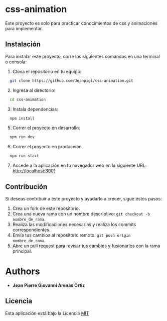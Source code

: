 # css-animation

Este proyecto es solo para practicar conocimientos de css y animaciones para implementar.

## Instalación

Para instalar este proyecto, corre los siguientes comandos en una terminal o consola:

1. Clona el repositorio en tu equipo:

```bash
  git clone https://github.com/Jeanpigi/css-animation.git
```

2. Ingresa al directorio:

```bash
  cd css-animation
```

3. Instala dependencias:

```bash
  npm install
```

5. Correr el proyecto en desarrollo:

```bash
  npm run dev
```

6. Correr el proyecto en producción

```bash
  npm run start
```

7. Accede a la aplicación en tu navegador web en la siguiente URL: [http://localhost:3001](http://localhost:3001)

## Contribución

Si deseas contribuir a este proyecto y ayudarlo a crecer, sigue estos pasos:

1. Crea un fork de este repositorio.
2. Crea una nueva rama con un nombre descriptivo: `git checkout -b nombre_de_rama`.
3. Realiza las modificaciones necesarias y realiza los commits correspondientes.
4. Envía tus cambios al repositorio remoto: `git push origin nombre_de_rama`.
5. Abre un pull request para revisar tus cambios y fusionarlos con la rama principal.

# Authors

- **Jean Pierre Giovanni Arenas Ortiz**

## Licencia

Esta aplicación está bajo la Licencia [MIT](https://choosealicense.com/licenses/mit/)
